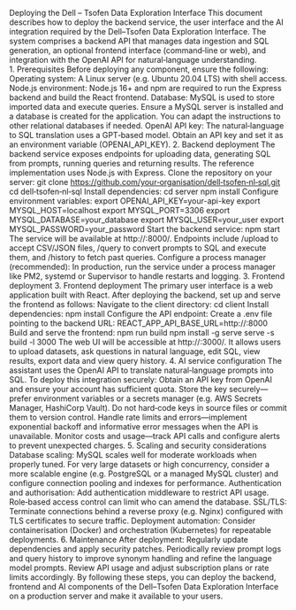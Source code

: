 Deploying the Dell – Tsofen Data Exploration Interface
This document describes how to deploy the backend service, the user interface and the AI integration required by the Dell–Tsofen Data Exploration Interface. The system comprises a backend API that manages data ingestion and SQL generation, an optional frontend interface (command‑line or web), and integration with the OpenAI API for natural‑language understanding.
1. Prerequisites
Before deploying any component, ensure the following:
Operating system: A Linux server (e.g. Ubuntu 20.04 LTS) with shell access.
Node.js environment: Node.js 16+ and npm are required to run the Express backend and build the React frontend.
Database: MySQL is used to store imported data and execute queries. Ensure a MySQL server is installed and a database is created for the application. You can adapt the instructions to other relational databases if needed.
OpenAI API key: The natural‑language to SQL translation uses a GPT‑based model. Obtain an API key and set it as an environment variable (OPENAI_API_KEY).
2. Backend deployment
The backend service exposes endpoints for uploading data, generating SQL from prompts, running queries and returning results. The reference implementation uses Node.js with Express.
Clone the repository on your server:
git clone https://github.com/your‑organisation/dell‑tsofen‑nl‑sql.git
cd dell‑tsofen‑nl‑sql
Install dependencies:
cd server
npm install
Configure environment variables:
export OPENAI_API_KEY=your-api-key
export MYSQL_HOST=localhost
export MYSQL_PORT=3306
export MYSQL_DATABASE=your_database
export MYSQL_USER=your_user
export MYSQL_PASSWORD=your_password
Start the backend service:
npm start
The service will be available at http://<server-ip>:8000/. Endpoints include /upload to accept CSV/JSON files, /query to convert prompts to SQL and execute them, and /history to fetch past queries.
Configure a process manager (recommended): In production, run the service under a process manager like PM2, systemd or Supervisor to handle restarts and logging.
3. Frontend deployment
3. Frontend deployment
The primary user interface is a web application built with React. After deploying the backend, set up and serve the frontend as follows:
Navigate to the client directory:
cd client
Install dependencies:
npm install
Configure the API endpoint: Create a .env file pointing to the backend URL:
REACT_APP_API_BASE_URL=http://<server-ip>:8000
Build and serve the frontend:
npm run build
npm install -g serve
serve -s build -l 3000
The web UI will be accessible at http://<server-ip>:3000/. It allows users to upload datasets, ask questions in natural language, edit SQL, view results, export data and view query history.
4. AI service configuration
The assistant uses the OpenAI API to translate natural‑language prompts into SQL. To deploy this integration securely:
Obtain an API key from OpenAI and ensure your account has sufficient quota.
Store the key securely—prefer environment variables or a secrets manager (e.g. AWS Secrets Manager, HashiCorp Vault). Do not hard‑code keys in source files or commit them to version control.
Handle rate limits and errors—implement exponential backoff and informative error messages when the API is unavailable.
Monitor costs and usage—track API calls and configure alerts to prevent unexpected charges.
5. Scaling and security considerations
Database scaling: MySQL scales well for moderate workloads when properly tuned. For very large datasets or high concurrency, consider a more scalable engine (e.g. PostgreSQL or a managed MySQL cluster) and configure connection pooling and indexes for performance.
Authentication and authorisation: Add authentication middleware to restrict API usage. Role‑based access control can limit who can amend the database.
SSL/TLS: Terminate connections behind a reverse proxy (e.g. Nginx) configured with TLS certificates to secure traffic.
Deployment automation: Consider containerisation (Docker) and orchestration (Kubernetes) for repeatable deployments.
6. Maintenance
After deployment:
Regularly update dependencies and apply security patches.
Periodically review prompt logs and query history to improve synonym handling and refine the language model prompts.
Review API usage and adjust subscription plans or rate limits accordingly.
By following these steps, you can deploy the backend, frontend and AI components of the Dell–Tsofen Data Exploration Interface on a production server and make it available to your users.
